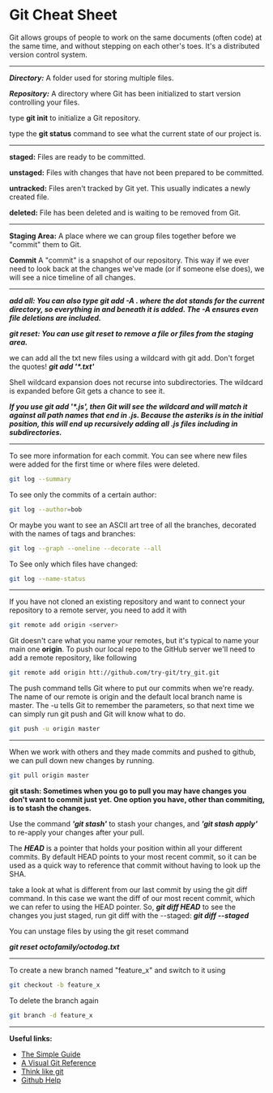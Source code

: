 # Git Cheat Sheet

Git allows groups of people to work on the same documents (often code) at the same time, and without stepping on each other's toes. It's a distributed version control system.

------------------------

***Directory:***
A folder used for storing multiple files.

***Repository:***
A directory where Git has been initialized to start version controlling your files.


type **git init** to initialize a Git repository.

type the **git status** command to see what the current state of our project is.

------------------------

**staged:**
Files are ready to be committed.

**unstaged:**
Files with changes that have not been prepared to be committed.

**untracked:**
Files aren't tracked by Git yet. This usually indicates a newly created file.

**deleted:**
File has been deleted and is waiting to be removed from Git.

------------------------

**Staging Area:**
A place where we can group files together before we "commit" them to Git.

**Commit**
A "commit" is a snapshot of our repository. This way if we ever need to look back at the changes we've made (or if someone else does), we will see a nice timeline of all changes.

------------------------

***add all: You can also type git add -A . where the dot stands for the current directory, so everything in and beneath it is added. The -A ensures even file deletions are included.***

***git reset: You can use git reset <filename> to remove a file or files from the staging area.***



we can add all the txt new files using a wildcard with git add. Don't forget the quotes! ***git add '\*.txt'***

Shell wildcard expansion does not recurse into subdirectories. The wildcard is expanded before Git gets a chance to see it.

***If you use git add '\*.js', then Git will see the wildcard and will match it against all path names that end in .js. Because the asteriks is in the initial position, this will end up recursively adding all .js files including in subdirectories.***

------------------------

To see more information for each commit. You can see where new files were added for the first time or where files were deleted.
```sh
git log --summary
```

To see only the commits of a certain author:
```sh
git log --author=bob
```

Or maybe you want to see an ASCII art tree of all the branches, decorated with the names of tags and branches: 
```sh
git log --graph --oneline --decorate --all
```

To See only which files have changed: 
```sh
git log --name-status
```

------------------------

If you have not cloned an existing repository and want to connect your repository to a remote server, you need to add it with
```sh
git remote add origin <server>
```

Git doesn't care what you name your remotes, but it's typical to name your main one **origin**.
To push our local repo to the GitHub server we'll need to add a remote repository, like following
```sh
git remote add origin htt://github.com/try-git/try_git.git
```

The push command tells Git where to put our commits when we're ready. The name of our remote is origin and the default local branch name is master. The -u tells Git to remember the parameters, so that next time we can simply run git push and Git will know what to do.
```sh
git push -u origin master
```

------------------------

When we work with others and they made commits and pushed to github, we can pull down new changes by running.
```sh
git pull origin master
```

**git stash: Sometimes when you go to pull you may have changes you don't want to commit just yet. One option you have, other than commiting, is to stash the changes.**

Use the command ***'git stash'*** to stash your changes, and ***'git stash apply'*** to re-apply your changes after your pull.

The ***HEAD*** is a pointer that holds your position within all your different commits. By default HEAD points to your most recent commit, so it can be used as a quick way to reference that commit without having to look up the SHA.

take a look at what is  different from our last commit by using the git diff command. In this case we want the diff of our most recent commit, which we can refer to using the HEAD pointer. So, ***git diff HEAD*** to see the changes you just staged, run git diff with the --staged: ***git diff --staged***

You can unstage files by using the git reset command

***git reset octofamily/octodog.txt***

------------------------

To create a new branch named "feature_x" and switch to it using
```sh
git checkout -b feature_x
```

To delete the branch again
```sh
git branch -d feature_x
```

------------------------


**Useful links:**

- [The Simple Guide](http://rogerdudler.github.io/git-guide/)
- [A Visual Git Reference](http://marklodato.github.io/visual-git-guide/index-en.html)
- [Think like git](http://think-like-a-git.net/)
- [Github Help](https://help.github.com/)








